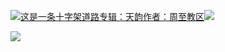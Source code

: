 [![](https://res.chinacath.cn/web/2024/11/08/1731030050068.png@!w100h100)这是一条十字架道路专辑：天韵作者：周至教区![](https://res.chinacath.cn/web/icon/play-128.png)](http://www.zhouzhidiocese.com/track/107443)

![](https://res.chinacath.cn/web/images/2022/12/02/1669940211298.jpg)